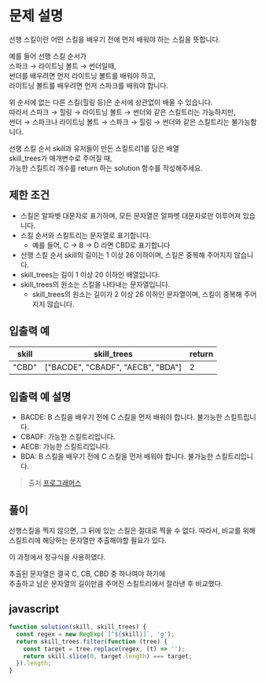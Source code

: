 # 문제 설명

선행 스킬이란 어떤 스킬을 배우기 전에 먼저 배워야 하는 스킬을 뜻합니다.

예를 들어 선행 스킬 순서가   
스파크 → 라이트닝 볼트 → 썬더일때,   
썬더를 배우려면 먼저 라이트닝 볼트를 배워야 하고,   
라이트닝 볼트를 배우려면 먼저 스파크를 배워야 합니다.

위 순서에 없는 다른 스킬(힐링 등)은 순서에 상관없이 배울 수 있습니다.   
따라서 스파크 → 힐링 → 라이트닝 볼트 → 썬더와 같은 스킬트리는 가능하지만,   
썬더 → 스파크나 라이트닝 볼트 → 스파크 → 힐링 → 썬더와 같은 스킬트리는 불가능합니다.

선행 스킬 순서 skill과 유저들이 만든 스킬트리1를 담은 배열   
skill_trees가 매개변수로 주어질 때,   
가능한 스킬트리 개수를 return 하는 solution 함수를 작성해주세요.

## 제한 조건
- 스킬은 알파벳 대문자로 표기하며, 모든 문자열은 알파벳 대문자로만 이루어져 있습니다.
- 스킬 순서와 스킬트리는 문자열로 표기합니다.
  - 예를 들어, C → B → D 라면 CBD로 표기합니다
- 선행 스킬 순서 skill의 길이는 1 이상 26 이하이며, 스킬은 중복해 주어지지 않습니다.
- skill_trees는 길이 1 이상 20 이하인 배열입니다.
- skill_trees의 원소는 스킬을 나타내는 문자열입니다.
  - skill_trees의 원소는 길이가 2 이상 26 이하인 문자열이며, 스킬이 중복해 주어지지 않습니다.

## 입출력 예
| skill | skill_trees                       | return |
| ----- | --------------------------------- | ------ |
| "CBD" | ["BACDE", "CBADF", "AECB", "BDA"] | 2      |

## 입출력 예 설명
- BACDE: B 스킬을 배우기 전에 C 스킬을 먼저 배워야 합니다. 불가능한 스킬트립니다.
- CBADF: 가능한 스킬트리입니다.
- AECB: 가능한 스킬트리입니다.
- BDA: B 스킬을 배우기 전에 C 스킬을 먼저 배워야 합니다. 불가능한 스킬트리입니다.

> 출처 [프로그래머스](https://programmers.co.kr/learn/courses/30/lessons/49993)

## 풀이
선행스킬을 찍지 않으면, 그 뒤에 있는 스킬은 절대로 찍을 수 없다.
따라서, 비교를 위해 스킬트리에 해당하는 문자열만 추출해야할 필요가 있다.

이 과정에서 정규식을 사용하였다.

추출된 문자열은 결국 C, CB, CBD 중 하나여야 하기에   
추출하고 남은 문자열의 길이만큼 주어진 스킬트리에서 잘라낸 후 비교했다.

## javascript
```javascript
function solution(skill, skill_trees) {
  const regex = new RegExp(`[^${skill}]`, 'g');
  return skill_trees.filter(function (tree) {
    const target = tree.replace(regex, (t) => '');
    return skill.slice(0, target.length) === target;
  }).length;
}
```